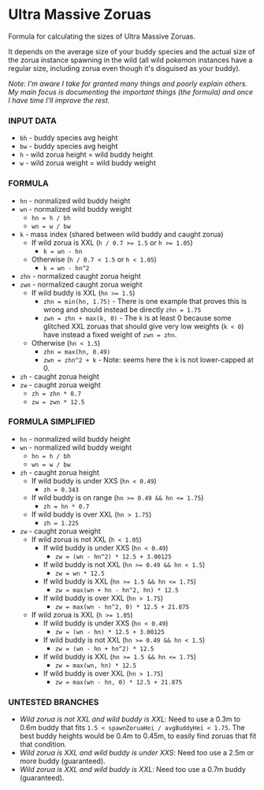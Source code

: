 # Ultra Massive Zoruas

Formula for calculating the sizes of Ultra Massive Zoruas.

It depends on the average size of your buddy species and the actual size of the zorua instance spawning in the wild (all wild pokemon instances have a regular size, including zorua even though it's disguised as your buddy).

*Note: I'm aware I take for granted many things and poorly explain others. My main focus is documenting the important things (the formula) and once I have time I'll improve the rest.*

### INPUT DATA

- `bh` - buddy species avg height
- `bw` - buddy species avg height
- `h` - wild zorua height = wild buddy height
- `w` - wild zorua weight = wild buddy weight

### FORMULA

- `hn` - normalized wild buddy height
- `wn` - normalized wild buddy weight
  - `hn = h / bh`
  - `wn = w / bw`
- `k` - mass index (shared between wild buddy and caught zorua)
  - If wild zorua is XXL (`h / 0.7 >= 1.5` or `h >= 1.05`)
    - `k = wn - hn`
  - Otherwise (`h / 0.7 < 1.5` or `h < 1.05`)
    - `k = wn - hn^2`
- `zhn` - normalized caught zorua height
- `zwn` - normalized caught zorua weight
  - If wild buddy is XXL (`hn >= 1.5`)
    - `zhn = min(hn, 1.75)` - There is one example that proves this is wrong and should instead be directly `zhn = 1.75`
    - `zwn = zhn + max(k, 0)` - The `k` is at least 0 because some glitched XXL zoruas that should give very low weights (`k < 0`) have instead a fixed weight of `zwn = zhn`.
  - Otherwise (`hn < 1.5`)
    - `zhn = max(hn, 0.49)`
    - `zwn = zhn^2 + k` - Note: seems here the `k` is not lower-capped at 0.
- `zh` - caught zorua height
- `zw` - caught zorua weight
  - `zh = zhn * 0.7`
  - `zw = zwn * 12.5`

### FORMULA SIMPLIFIED

- `hn` - normalized wild buddy height
- `wn` - normalized wild buddy weight
  - `hn = h / bh`
  - `wn = w / bw`
- `zh` - caught zorua height
    - If wild buddy is under XXS (`hn < 0.49`)
      - `zh = 0.343`
    - If wild buddy is on range (`hn >= 0.49 && hn <= 1.75`)
      - `zh = hn * 0.7`
    - If wild buddy is over XXL (`hn > 1.75`)
      - `zh = 1.225`
- `zw` - caught zorua weight
  - If wild zorua is not XXL (`h < 1.05`)
    - If wild buddy is under XXS (`hn < 0.49`)
      - `zw = (wn - hn^2) * 12.5 + 3.00125`
    - If wild buddy is not XXL (`hn >= 0.49 && hn < 1.5`)
      - `zw = wn * 12.5`
    - If wild buddy is XXL (`hn >= 1.5 && hn <= 1.75`)
      - `zw = max(wn + hn - hn^2, hn) * 12.5`
    - If wild buddy is over XXL (`hn > 1.75`)
      - `zw = max(wn - hn^2, 0) * 12.5 + 21.875`
  - If wild zorua is XXL (`h >= 1.05`)
    - If wild buddy is under XXS (`hn < 0.49`)
      - `zw = (wn - hn) * 12.5 + 3.00125`
    - If wild buddy is not XXL (`hn >= 0.49 && hn < 1.5`)
      - `zw = (wn - hn + hn^2) * 12.5`
    - If wild buddy is XXL (`hn >= 1.5 && hn <= 1.75`)
      - `zw = max(wn, hn) * 12.5`
    - If wild buddy is over XXL (`hn > 1.75`)
      - `zw = max(wn - hn, 0) * 12.5 + 21.875`

### UNTESTED BRANCHES

- *Wild zorua is not XXL and wild buddy is XXL*: Need to use a 0.3m to 0.6m buddy that fits `1.5 < spawnZoruaHei / avgBuddyHei < 1.75`. The best buddy heights would be 0.4m to 0.45m, to easily find zoruas that fit that condition.
- *Wild zorua is XXL and wild buddy is under XXS*: Need too use a 2.5m or more buddy (guaranteed).
- *Wild zorua is XXL and wild buddy is XXL*: Need too use a 0.7m buddy (guaranteed).
